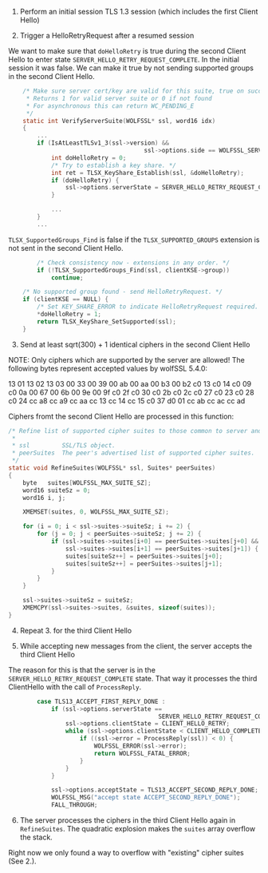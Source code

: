 1. Perform an initial session TLS 1.3 session (which includes the first Client Hello)

2. Trigger a HelloRetryRequest after a resumed session

We want to make sure that `doHelloRetry` is true during the second Client Hello to enter state `SERVER_HELLO_RETRY_REQUEST_COMPLETE`. In the initial session it was false.
We can make it true by not sending supported groups in the second Client Hello.

```c
    /* Make sure server cert/key are valid for this suite, true on success
     * Returns 1 for valid server suite or 0 if not found
     * For asynchronous this can return WC_PENDING_E
     */
    static int VerifyServerSuite(WOLFSSL* ssl, word16 idx)
    {
        ...
        if (IsAtLeastTLSv1_3(ssl->version) &&
                                      ssl->options.side == WOLFSSL_SERVER_END) {
            int doHelloRetry = 0;
            /* Try to establish a key share. */
            int ret = TLSX_KeyShare_Establish(ssl, &doHelloRetry);
            if (doHelloRetry) {
                ssl->options.serverState = SERVER_HELLO_RETRY_REQUEST_COMPLETE;
            }

            ...
        }
        ...
```

`TLSX_SupportedGroups_Find` is false if the `TLSX_SUPPORTED_GROUPS` extension is not sent in the second Client Hello.

```c
        /* Check consistency now - extensions in any order. */
        if (!TLSX_SupportedGroups_Find(ssl, clientKSE->group))
            continue;
```

```c
    /* No supported group found - send HelloRetryRequest. */
    if (clientKSE == NULL) {
        /* Set KEY_SHARE_ERROR to indicate HelloRetryRequest required. */
        *doHelloRetry = 1;
        return TLSX_KeyShare_SetSupported(ssl);
    }
```


3. Send at least sqrt(300) + 1 identical ciphers in the second Client Hello

NOTE: Only ciphers which are supported by the server are allowed! The following bytes represent accepted values by wolfSSL 5.4.0:

13 01
13 02
13 03
00 33
00 39
00 ab
00 aa
00 b3
00 b2
c0 13
c0 14
c0 09
c0 0a
00 67
00 6b
00 9e
00 9f
c0 2f
c0 30
c0 2b
c0 2c
c0 27
c0 23
c0 28
c0 24
cc a8
cc a9
cc aa
cc 13
cc 14
cc 15
c0 37
d0 01
cc ab
cc ac
cc ad


Ciphers fromt the second Client Hello are processed in this function:

```c
/* Refine list of supported cipher suites to those common to server and client.
 *
 * ssl         SSL/TLS object.
 * peerSuites  The peer's advertised list of supported cipher suites.
 */
static void RefineSuites(WOLFSSL* ssl, Suites* peerSuites)
{
    byte   suites[WOLFSSL_MAX_SUITE_SZ];
    word16 suiteSz = 0;
    word16 i, j;

    XMEMSET(suites, 0, WOLFSSL_MAX_SUITE_SZ);

    for (i = 0; i < ssl->suites->suiteSz; i += 2) {
        for (j = 0; j < peerSuites->suiteSz; j += 2) {
            if (ssl->suites->suites[i+0] == peerSuites->suites[j+0] &&
                ssl->suites->suites[i+1] == peerSuites->suites[j+1]) {
                suites[suiteSz++] = peerSuites->suites[j+0];
                suites[suiteSz++] = peerSuites->suites[j+1];
            }
        }
    }

    ssl->suites->suiteSz = suiteSz;
    XMEMCPY(ssl->suites->suites, &suites, sizeof(suites));
}
```


4. Repeat 3. for the third Client Hello

5. While accepting new messages from the client, the server accepts the third Client Hello


The reason for this is that the server is in the `SERVER_HELLO_RETRY_REQUEST_COMPLETE` state. That way it processes the third ClientHello with the call of `ProcessReply`.

```c
        case TLS13_ACCEPT_FIRST_REPLY_DONE :
            if (ssl->options.serverState ==
                                          SERVER_HELLO_RETRY_REQUEST_COMPLETE) {
                ssl->options.clientState = CLIENT_HELLO_RETRY;
                while (ssl->options.clientState < CLIENT_HELLO_COMPLETE) {
                    if ((ssl->error = ProcessReply(ssl)) < 0) {
                        WOLFSSL_ERROR(ssl->error);
                        return WOLFSSL_FATAL_ERROR;
                    }
                }
            }

            ssl->options.acceptState = TLS13_ACCEPT_SECOND_REPLY_DONE;
            WOLFSSL_MSG("accept state ACCEPT_SECOND_REPLY_DONE");
            FALL_THROUGH;
```

6. The server processes the ciphers in the third Client Hello again in `RefineSuites`. The quadratic explosion makes the `suites` array overflow the stack.

Right now we only found a way to overflow with "existing" cipher suites (See 2.).
